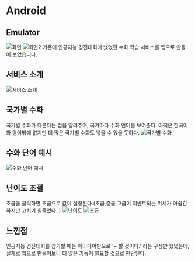 # Android
## Emulator 
![화면](https://github.com/Jun-1108/Android/assets/48702150/7c55f294-fd67-4bef-a0de-160248aa108e)
![화면2](https://github.com/Jun-1108/Android/assets/48702150/253134e3-e6ad-42e5-a91f-9298eb347180)
기존에 인공지능 경진대회에 냈었던 수화 학습 서비스를 앱으로 만들어 보았습니다.
<br>
## 서비스 소개
![서비스 소개](https://github.com/Jun-1108/Android/assets/48702150/1fc95185-a80c-41c4-a440-a30aec84fce0)

## 국가별 수화
국가별 수화가 다른다는 점을 알려주며, 국가마다 수화 언어를 보여준다. 아직은 한국어와 영어밖에 없지만 더 많은 국가별 수화도 넣을 수 있을 듯하다.
![국가별 수화](https://github.com/Jun-1108/Android/assets/48702150/d166835a-c803-4058-bfba-60abe237d9b6)
## 수화 단어 예시
![수화 단어 예시](https://github.com/Jun-1108/Android/assets/48702150/4799050e-a0c9-461b-a73e-5dc055f109ee)
## 난이도 조절
초급을 클릭하면 초급으로 값이 설정된다.(초급,중급,고급이 이벤트되는 위치가 아쉽긴하지만 고치기 힘들었다..)
![난이도](https://github.com/Jun-1108/Android/assets/48702150/49c4ea88-c2c2-416f-af9d-210ead01d22f)
![초급](https://github.com/Jun-1108/Android/assets/48702150/92bb134c-8abb-40d9-95ac-d19cbb3e1271)
## 느낀점
인공지능 경진대회를 참가할 때는 아이디어만으로 '~ 할 것이다.' 라는 구상만 했었는데, 실제로 앱으로 만들어보니 더 많은 기능이 필요할 것으로 판단된다. 
